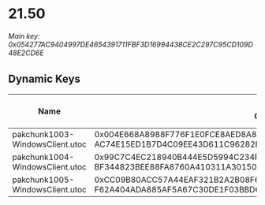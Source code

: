 # 21.50

###### Main key: 0x054277AC9404997DE4654391711FBF3D16994438CE2C297C95CD109D48E2CD6E

## Dynamic Keys

| Name                              | Key</br>GUID                                                                                            | High Res Textures |
|-----------------------------------|---------------------------------------------------------------------------------------------------------|-------------------|
| pakchunk1003-WindowsClient.utoc   | 0x004E668A8988F776F1E0FCE8AED8A88E9A936FDDBC93B71FD4FA82E983E3BF3E</br>AC74E15ED1B7D4C09EE43D611C96282F | ❌                 |
| pakchunk1004-WindowsClient.utoc   | 0x99C7C4EC218940B444E5D5994C234F0823E048157B08C2E5EA5BE917E9F3AB3C</br>BF344823BEE88FA8760A410311A30150 | ❌                 |
| pakchunk1005-WindowsClient.utoc   | 0xCC09B80ACC57A44EAF321B2A2B08F609C7BE6AC366480BF420EA3FA565724A61</br>F62A404ADA885AF5A67C30DE1F03BBD6 | ❌                 |
